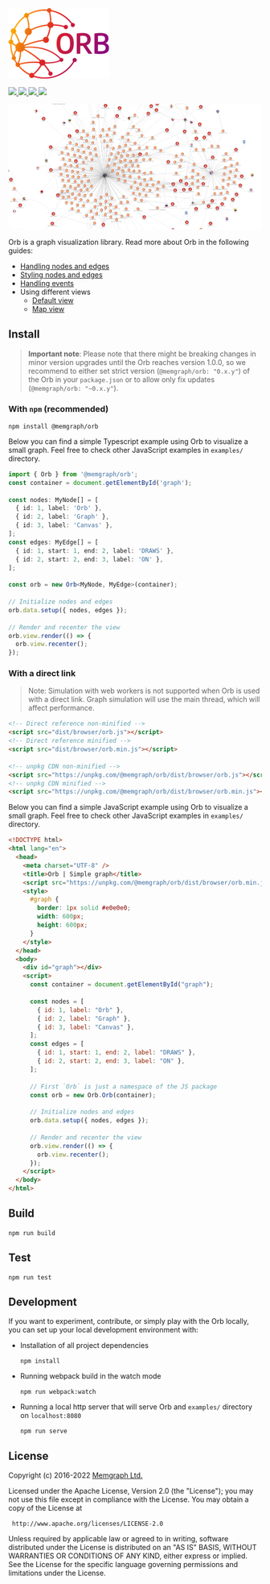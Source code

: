 
![](./docs/assets/logo.png)

<p>
  <a href="https://github.com/memgraph/orb/actions">
    <img src="https://github.com/memgraph/orb/workflows/Build%20and%20test/badge.svg" />
  </a>
  <a href="https://github.com/memgraph/orb/blob/main/LICENSE">
    <img src="https://img.shields.io/github/license/memgraph/orb" />
  </a>
  <a href="https://www.npmjs.com/package/@memgraph/orb">
    <img src="https://img.shields.io/npm/v/@memgraph/orb" />
  </a>
  <a href="https://github.com/memgraph/orb/stargazers" alt="Stargazers">
    <img src="https://img.shields.io/github/stars/memgraph/orb?style=social" />
  </a>
</p>

![](./docs/assets/graph-example.png)

Orb is a graph visualization library. Read more about Orb in the following guides:

* [Handling nodes and edges](./docs/data.md)
* [Styling nodes and edges](./docs/styles.md)
* [Handling events](./docs/events.md)
* Using different views
  * [Default view](./docs/view-default.md) 
  * [Map view](./docs/view-map.md)

## Install

> **Important note**: Please note that there might be breaking changes in minor version upgrades until
> the Orb reaches version 1.0.0, so we recommend to either set strict version (`@memgraph/orb: "0.x.y"`)
> of the Orb in your `package.json` or to allow only fix updates (`@memgraph/orb: "~0.x.y"`).

### With `npm` (recommended)

```
npm install @memgraph/orb
```

Below you can find a simple Typescript example using Orb to visualize a small graph. Feel
free to check other JavaScript examples in `examples/` directory.

```typescript
import { Orb } from '@memgraph/orb';
const container = document.getElementById('graph');

const nodes: MyNode[] = [
  { id: 1, label: 'Orb' },
  { id: 2, label: 'Graph' },
  { id: 3, label: 'Canvas' },
];
const edges: MyEdge[] = [
  { id: 1, start: 1, end: 2, label: 'DRAWS' },
  { id: 2, start: 2, end: 3, label: 'ON' },
];

const orb = new Orb<MyNode, MyEdge>(container);

// Initialize nodes and edges
orb.data.setup({ nodes, edges });

// Render and recenter the view
orb.view.render(() => {
  orb.view.recenter();
});
```

### With a direct link

> Note: Simulation with web workers is not supported when Orb is used with a direct
> link. Graph simulation will use the main thread, which will affect performance.

```html
<!-- Direct reference non-minified -->
<script src="dist/browser/orb.js"></script>
<!-- Direct reference minified -->
<script src="dist/browser/orb.min.js"></script>

<!-- unpkg CDN non-minified -->
<script src="https://unpkg.com/@memgraph/orb/dist/browser/orb.js"></script>
<!-- unpkg CDN minified -->
<script src="https://unpkg.com/@memgraph/orb/dist/browser/orb.min.js"></script>
```

Below you can find a simple JavaScript example using Orb to visualize a small graph. Feel
free to check other JavaScript examples in `examples/` directory.

```html
<!DOCTYPE html>
<html lang="en">
  <head>
    <meta charset="UTF-8" />
    <title>Orb | Simple graph</title>
    <script src="https://unpkg.com/@memgraph/orb/dist/browser/orb.min.js"></script>
    <style>
      #graph {
        border: 1px solid #e0e0e0;
        width: 600px;
        height: 600px;
      }
    </style>
  </head>
  <body>
    <div id="graph"></div>
    <script>
      const container = document.getElementById("graph");
    
      const nodes = [
        { id: 1, label: "Orb" },
        { id: 2, label: "Graph" },
        { id: 3, label: "Canvas" },
      ];
      const edges = [
        { id: 1, start: 1, end: 2, label: "DRAWS" },
        { id: 2, start: 2, end: 3, label: "ON" },
      ];
    
      // First `Orb` is just a namespace of the JS package 
      const orb = new Orb.Orb(container);
    
      // Initialize nodes and edges
      orb.data.setup({ nodes, edges });
    
      // Render and recenter the view
      orb.view.render(() => {
        orb.view.recenter();
      });
    </script>
  </body>
</html>
```

## Build

```
npm run build
```

## Test

```
npm run test
```

## Development

If you want to experiment, contribute, or simply play with the Orb locally, you can
set up your local development environment with:

* Installation of all project dependencies

  ```
  npm install
  ```

* Running webpack build in the watch mode

  ```
  npm run webpack:watch
  ```

* Running a local http server that will serve Orb and `examples/` directory on `localhost:8080`

  ```
  npm run serve
  ```

## License

Copyright (c) 2016-2022 [Memgraph Ltd.](https://memgraph.com)

Licensed under the Apache License, Version 2.0 (the "License"); you may not use
this file except in compliance with the License. You may obtain a copy of the
License at

     http://www.apache.org/licenses/LICENSE-2.0

Unless required by applicable law or agreed to in writing, software distributed
under the License is distributed on an "AS IS" BASIS, WITHOUT WARRANTIES OR
CONDITIONS OF ANY KIND, either express or implied. See the License for the
specific language governing permissions and limitations under the License.
